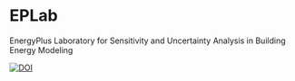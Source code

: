 # EPLab
EnergyPlus Laboratory for Sensitivity and Uncertainty Analysis in Building Energy Modeling

[![DOI](https://zenodo.org/badge/20752/mrabouille/EPLab.svg)](https://zenodo.org/badge/latestdoi/20752/mrabouille/EPLab)

